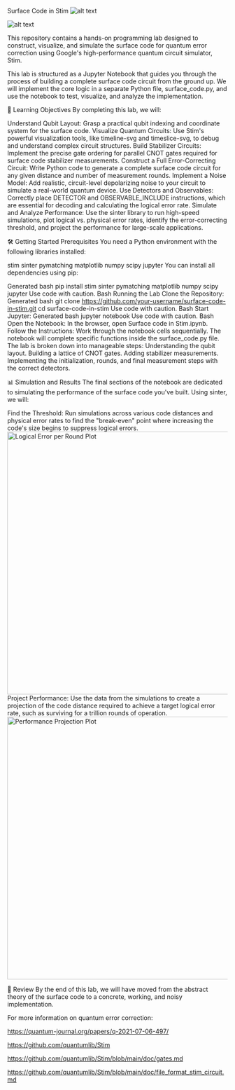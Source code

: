 
Surface Code in Stim
![alt text](https://img.shields.io/badge/Python-3.8+-blue.svg)

![alt text](https://img.shields.io/badge/License-Apache%202.0-blue.svg)

This repository contains a hands-on programming lab designed to construct, visualize, and simulate the surface code for quantum error correction using Google's high-performance quantum circuit simulator, Stim.

This lab is structured as a Jupyter Notebook that guides you through the process of building a complete surface code circuit from the ground up. We will implement the core logic in a separate Python file, surface_code.py, and use the notebook to test, visualize, and analyze the implementation.

🚀 Learning Objectives
By completing this lab, we will:

Understand Qubit Layout: Grasp a practical qubit indexing and coordinate system for the surface code.
Visualize Quantum Circuits: Use Stim's powerful visualization tools, like timeline-svg and timeslice-svg, to debug and understand complex circuit structures.
Build Stabilizer Circuits: Implement the precise gate ordering for parallel CNOT gates required for surface code stabilizer measurements.
Construct a Full Error-Correcting Circuit: Write Python code to generate a complete surface code circuit for any given distance and number of measurement rounds.
Implement a Noise Model: Add realistic, circuit-level depolarizing noise to your circuit to simulate a real-world quantum device.
Use Detectors and Observables: Correctly place DETECTOR and OBSERVABLE_INCLUDE instructions, which are essential for decoding and calculating the logical error rate.
Simulate and Analyze Performance: Use the sinter library to run high-speed simulations, plot logical vs. physical error rates, identify the error-correcting threshold, and project the performance for large-scale applications.

🛠️ Getting Started
Prerequisites
You need a Python environment with the following libraries installed:

stim
sinter
pymatching
matplotlib
numpy
scipy
jupyter
You can install all dependencies using pip:

Generated bash
pip install stim sinter pymatching matplotlib numpy scipy jupyter
Use code with caution.
Bash
Running the Lab
Clone the Repository:
Generated bash
git clone https://github.com/your-username/surface-code-in-stim.git
cd surface-code-in-stim
Use code with caution.
Bash
Start Jupyter:
Generated bash
jupyter notebook
Use code with caution.
Bash
Open the Notebook:
In the browser, open Surface code in Stim.ipynb.
Follow the Instructions:
Work through the notebook cells sequentially. The notebook will complete specific functions inside the surface_code.py file. The lab is broken down into manageable steps:
Understanding the qubit layout.
Building a lattice of CNOT gates.
Adding stabilizer measurements.
Implementing the initialization, rounds, and final measurement steps with the correct detectors.

📊 Simulation and Results
The final sections of the notebook are dedicated to simulating the performance of the surface code you've built. Using sinter, we will:

Find the Threshold: Run simulations across various code distances and physical error rates to find the "break-even" point where increasing the code's size begins to suppress logical errors.
<img src="https://i.imgur.com/gO0tA7M.png" alt="Logical Error per Round Plot" width="600"/>
Project Performance: Use the data from the simulations to create a projection of the code distance required to achieve a target logical error rate, such as surviving for a trillion rounds of operation.
<img src="https://i.imgur.com/GzB9T3y.png" alt="Performance Projection Plot" width="600"/>

🌟 Review
By the end of this lab, we will have moved from the abstract theory of the surface code to a concrete, working, and noisy implementation.

For more information on quantum error correction: 

https://quantum-journal.org/papers/q-2021-07-06-497/

https://github.com/quantumlib/Stim

https://github.com/quantumlib/Stim/blob/main/doc/gates.md

https://github.com/quantumlib/Stim/blob/main/doc/file_format_stim_circuit.md

